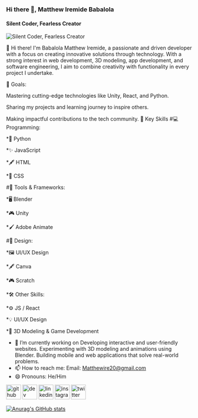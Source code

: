 ### Hi there 👋, Matthew Iremide Babalola
#### Silent Coder, Fearless Creator
![Silent Coder, Fearless Creator](https://pbs.twimg.com/profile_banners/1791168559734779904/1750673602/1080x360)

👋 Hi there! I'm Babalola Matthew Iremide, a passionate and driven developer with a focus on creating innovative solutions through technology. With a strong interest in web development, 3D modeling, app development, and software engineering, I aim to combine creativity with functionality in every project I undertake.

🎯 Goals:

Mastering cutting-edge technologies like Unity, React, and Python.

Sharing my projects and learning journey to inspire others.

Making impactful contributions to the tech community.
🌟 Key Skills
 #💻 Programming:

  *🐍 Python

  *✨ JavaScript

  *🖋️ HTML

  *🎨 CSS

 #🔧 Tools & Frameworks:

  *🖥️ Blender

  *🎮 Unity

  *🖌️ Adobe Animate

#🎨 Design:

  *🖼️ UI/UX Design

  *🖋️ Canva

  *🎮 Scratch

  *🛠️ Other Skills:

  *⚙️ JS / React

  *💡 UI/UX Design

  *🎥 3D Modeling & Game Development


- 🔭 I’m currently working on Developing interactive and user-friendly websites.  Experimenting with 3D modeling and animations using Blender.  Building mobile and web applications that solve real-world problems. 
- 📫 How to reach me: Email: Matthewire20@gmail.com 
- 😄 Pronouns: He/Him 


[<img src='https://cdn.jsdelivr.net/npm/simple-icons@3.0.1/icons/github.svg' alt='github' height='40'>](https://github.com/Matthewire07)  [<img src='https://cdn.jsdelivr.net/npm/simple-icons@3.0.1/icons/dev-dot-to.svg' alt='dev' height='40'>](https://dev.to/Matthewire07)  [<img src='https://cdn.jsdelivr.net/npm/simple-icons@3.0.1/icons/linkedin.svg' alt='linkedin' height='40'>](https://www.linkedin.com/in/@Matthewire07/)  [<img src='https://cdn.jsdelivr.net/npm/simple-icons@3.0.1/icons/instagram.svg' alt='instagram' height='40'>](https://www.instagram.com/@matthewire_07/)  [<img src='https://cdn.jsdelivr.net/npm/simple-icons@3.0.1/icons/twitter.svg' alt='twitter' height='40'>](https://twitter.com/@Matthewire07)  

[![Anurag's GitHub stats](https://github-readme-stats.vercel.app/api?username=Matthewire07)](https://github.com/anuraghazra/github-readme-stats)
<!--
**Matthewire07/Matthewire07** is a ✨ _special_ ✨ repository because its `README.md` (this file) appears on your GitHub profile.

Here are some ideas to get you started:

- 🔭 I’m currently working on ...
- 🌱 I’m currently learning ...
- 👯 I’m looking to collaborate on ...
- 🤔 I’m looking for help with ...
- 💬 Ask me about ...
- 📫 How to reach me: ...
- 😄 Pronouns: ...
- ⚡ Fun fact: ...
-->
